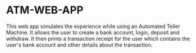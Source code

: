 # ATM-WEB-APP
This web app simulates the experience while using an Automated Teller Machine. It allows the user to create a bank account, login, deposit and withdraw. 
It then prints a transaction receipt for the user which contains the user's bank account and other details about the transaction.
